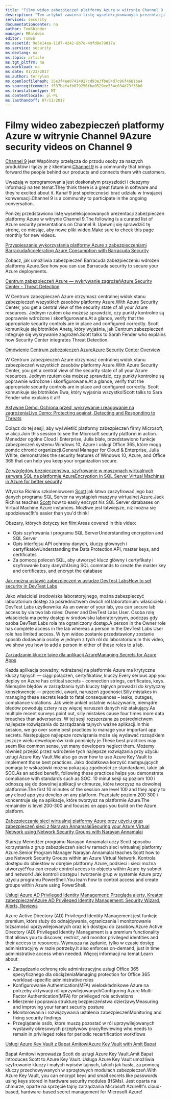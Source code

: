 ```yaml
---
title: "Filmy wideo zabezpieczeń platformy Azure w witrynie Channel 9 | Dokumentacja firmy Microsoft"
description: "Ten artykuł zawiera listę wyselekcjonowanych prezentacji zabezpieczeń platformy Azure w witrynie Channel 9. Kanał 9 jest społeczność łączącego osobom korzystającym z naszych produktów osobom za naszych produktów."
services: security
documentationcenter: na
author: TomShinder
manager: MBaldwin
editor: TomSh
ms.assetid: 9e5e14aa-11d7-4242-8b7e-49fd0e79817a
ms.service: security
ms.devlang: na
ms.topic: article
ms.tgt_pltfrm: na
ms.workload: na
ms.date: 01/23/2017
ms.author: terrylan
ms.openlocfilehash: 35e3f4ee07414927cd93e3fbe54d7c96f4681ba4
ms.sourcegitcommit: f537befafb079256fba0529ee554c034d73f36b0
ms.translationtype: MT
ms.contentlocale: pl-PL
ms.lasthandoff: 07/11/2017
---
```

# <a name="azure-security-videos-on-channel-9"></a><span data-ttu-id="ddc61-104">Filmy wideo zabezpieczeń platformy Azure w witrynie Channel 9</span><span class="sxs-lookup"><span data-stu-id="ddc61-104">Azure security videos on Channel 9</span></span>
<span data-ttu-id="ddc61-105">[Channel 9](https://channel9.msdn.com/) jest Wspólnoty przełącza do przodu osoby za naszych produktów i łączy je z klientami.</span><span class="sxs-lookup"><span data-stu-id="ddc61-105">[Channel 9](https://channel9.msdn.com/) is a community that brings forward the people behind our products and connects them with customers.</span></span>

<span data-ttu-id="ddc61-106">Uważają w oprogramowania jest doskonałym przyszłości i cieszymy informacji na ten temat.</span><span class="sxs-lookup"><span data-stu-id="ddc61-106">They think there is a great future in software and they’re excited about it.</span></span> <span data-ttu-id="ddc61-107">Kanał 9 jest społeczności brać udziału w trwającej konwersacji.</span><span class="sxs-lookup"><span data-stu-id="ddc61-107">Channel 9 is a community to participate in the ongoing conversation.</span></span>

<span data-ttu-id="ddc61-108">Poniżej przedstawiono listę wyselekcjonowanych prezentacji zabezpieczeń platformy Azure w witrynie Channel 9.</span><span class="sxs-lookup"><span data-stu-id="ddc61-108">The following is a curated list of Azure security presentations on Channel 9.</span></span> <span data-ttu-id="ddc61-109">Upewnij się sprawdzić tę stronę, co miesiąc, aby nowe pliki wideo.</span><span class="sxs-lookup"><span data-stu-id="ddc61-109">Make sure to check this page monthly for new videos.</span></span>

[<span data-ttu-id="ddc61-110">Przyspieszanie wykorzystania platformy Azure z zabezpieczeniami Barracuda</span><span class="sxs-lookup"><span data-stu-id="ddc61-110">Accelerating Azure Consumption with Barracuda Security</span></span>](https://channel9.msdn.com/events/Microsoft-Azure-Marketplace-ISV-Solutions-Webinar-Series/Webinar-1-Accelerating-Azure-Consumption-with-Barracuda-Security/Webinar-1-Accelerating-Azure-Consumption-with-Barracuda-Security)

<span data-ttu-id="ddc61-111">Zobacz, jak umożliwia zabezpieczeń Barracuda zabezpieczeniu wdrożeń platformy Azure.</span><span class="sxs-lookup"><span data-stu-id="ddc61-111">See how you can use Barracuda security to secure your Azure deployments.</span></span>

[<span data-ttu-id="ddc61-112">Centrum zabezpieczeń Azure — wykrywanie zagrożeń</span><span class="sxs-lookup"><span data-stu-id="ddc61-112">Azure Security Center - Threat Detection</span></span>](https://channel9.msdn.com/Shows/Azure-Friday/Azure-Security-Center-Threat-Detection)

<span data-ttu-id="ddc61-113">W Centrum zabezpieczeń Azure otrzymasz centralnej widok stanu zabezpieczeń wszystkich zasobów platformy Azure.</span><span class="sxs-lookup"><span data-stu-id="ddc61-113">With Azure Security Center, you get a central view of the security state of all your Azure resources.</span></span> <span data-ttu-id="ddc61-114">Jednym rzutem oka możesz sprawdzić, czy punkty kontrolne są poprawnie wdrożone i skonfigurowane.</span><span class="sxs-lookup"><span data-stu-id="ddc61-114">At a glance, verify that the appropriate security controls are in place and configured correctly.</span></span> <span data-ttu-id="ddc61-115">Scott komunikuje się błotników Anetą, który wyjaśnia, jak Centrum zabezpieczeń integruje się wykrywanie zagrożeń.</span><span class="sxs-lookup"><span data-stu-id="ddc61-115">Scott talks to Sarah Fender who explains how Security Center integrates Threat Detection.</span></span>

[<span data-ttu-id="ddc61-116">Omówienie Centrum zabezpieczeń Azure</span><span class="sxs-lookup"><span data-stu-id="ddc61-116">Azure Security Center Overview</span></span>](https://channel9.msdn.com/Shows/Azure-Friday/Azure-Security-Center-Overview)

<span data-ttu-id="ddc61-117">W Centrum zabezpieczeń Azure otrzymasz centralnej widok stanu zabezpieczeń wszystkich zasobów platformy Azure.</span><span class="sxs-lookup"><span data-stu-id="ddc61-117">With Azure Security Center, you get a central view of the security state of all your Azure resources.</span></span> <span data-ttu-id="ddc61-118">Jednym rzutem oka możesz sprawdzić, czy punkty kontrolne są poprawnie wdrożone i skonfigurowane.</span><span class="sxs-lookup"><span data-stu-id="ddc61-118">At a glance, verify that the appropriate security controls are in place and configured correctly.</span></span> <span data-ttu-id="ddc61-119">Scott komunikuje się błotników Ewa, który wyjaśnia wszystko!</span><span class="sxs-lookup"><span data-stu-id="ddc61-119">Scott talks to Sara Fender who explains it all!</span></span>

[<span data-ttu-id="ddc61-120">Aktywne Demo: Ochrona przed, wykrywanie i reagowanie na zagrożenia</span><span class="sxs-lookup"><span data-stu-id="ddc61-120">Live Demo: Protecting against, Detecting and Responding to Threats</span></span>](https://channel9.msdn.com/events/Virtual-Security-Summit/Virtual-Security-Summit-2016/Live-Demo-Protecting-against-Detecting-and-Responding-to-Threats)

<span data-ttu-id="ddc61-121">Dołącz do tej sesji, aby wyświetlić platformy zabezpieczeń firmy Microsoft, w akcji.</span><span class="sxs-lookup"><span data-stu-id="ddc61-121">Join this session to see the Microsoft security platform in action.</span></span> <span data-ttu-id="ddc61-122">Menedżer ogólne Cloud i Enterprise, Julia białe, przedstawiono funkcje zabezpieczeń systemu Windows 10, Azure i usługi Office 365, które mogą pomóc chronić organizacji.</span><span class="sxs-lookup"><span data-stu-id="ddc61-122">General Manager for Cloud & Enterprise, Julia White, demonstrates the security features of Windows 10, Azure, and Office 365 that can help you keep your organization secure.</span></span>

[<span data-ttu-id="ddc61-123">Ze względów bezpieczeństwa, szyfrowanie w maszynach wirtualnych serwera SQL na platformie Azure</span><span class="sxs-lookup"><span data-stu-id="ddc61-123">Encryption in SQL Server Virtual Machines in Azure for better security</span></span>](https://channel9.msdn.com/Shows/Azure-Friday/Encryption-in-SQL-Azure-for-better-security)

<span data-ttu-id="ddc61-124">Wtyczka Richins szkoleniowcem [Scott](https://channel9.msdn.com/Niners/Glucose) jak łatwo zaszyfrować jego baz danych programu SQL Server na wystąpień maszyny wirtualnej Azure.</span><span class="sxs-lookup"><span data-stu-id="ddc61-124">Jack Richins teaches [Scott](https://channel9.msdn.com/Niners/Glucose) how to easily encrypt his SQL Server databases on Virtual Machine Azure instances.</span></span> <span data-ttu-id="ddc61-125">Możliwe jest łatwiejsze, niż można się spodziewać!</span><span class="sxs-lookup"><span data-stu-id="ddc61-125">It's easier than you'd think!</span></span>

<span data-ttu-id="ddc61-126">Obszary, których dotyczy ten film:</span><span class="sxs-lookup"><span data-stu-id="ddc61-126">Areas covered in this video:</span></span>

* <span data-ttu-id="ddc61-127">Opis szyfrowania i programu SQL Server</span><span class="sxs-lookup"><span data-stu-id="ddc61-127">Understanding encryption and SQL Server</span></span>
* <span data-ttu-id="ddc61-128">Opis interfejsu API ochrony danych, kluczy głównych i certyfikatów</span><span class="sxs-lookup"><span data-stu-id="ddc61-128">Understanding the Data Protection API, master keys, and certificates</span></span>
* <span data-ttu-id="ddc61-129">Za pomocą poleceń SQL, aby utworzyć klucz główny i certyfikaty i szyfrowanie bazy danych</span><span class="sxs-lookup"><span data-stu-id="ddc61-129">Using SQL commands to create the master key and certificates, and encrypt the database</span></span>

[<span data-ttu-id="ddc61-130">Jak można ustawić zabezpieczeń w usłudze DevTest Labs</span><span class="sxs-lookup"><span data-stu-id="ddc61-130">How to set security in DevTest Labs</span></span>](https://channel9.msdn.com/Blogs/Azure/How-to-set-security-in-your-DevTest-Lab)

<span data-ttu-id="ddc61-131">Jako właściciel środowiska laboratoryjnego, można zabezpieczyć laboratorium dostęp za pośrednictwem dwóch ról laboratorium: właściciela i DevTest Labs użytkownika.</span><span class="sxs-lookup"><span data-stu-id="ddc61-131">As an owner of your lab, you can secure lab access by via two lab roles: Owner and DevTest Labs User.</span></span> <span data-ttu-id="ddc61-132">Osoba rolę właściciela ma pełny dostęp w środowisku laboratoryjnym, podczas gdy osoba DevTest Labs rola ma ograniczony dostęp.</span><span class="sxs-lookup"><span data-stu-id="ddc61-132">A person in the Owner role has complete access in the lab whereas a person in the DevTest Labs User role has limited access.</span></span> <span data-ttu-id="ddc61-133">W tym wideo zostanie przedstawiony zostanie sposób dodawania osoby w jednym z tych ról do laboratorium.</span><span class="sxs-lookup"><span data-stu-id="ddc61-133">In this video, we show you how to add a person in either of these roles to a lab.</span></span>

[<span data-ttu-id="ddc61-134">Zarządzanie klucze tajne dla aplikacji Azure</span><span class="sxs-lookup"><span data-stu-id="ddc61-134">Managing Secrets for Azure Apps</span></span>](https://channel9.msdn.com/events/Build/2016/P456)

<span data-ttu-id="ddc61-135">Każda aplikacja poważny, wdrażanej na platformie Azure ma krytyczne kluczy tajnych — ciągi połączeń, certyfikatów, kluczy.</span><span class="sxs-lookup"><span data-stu-id="ddc61-135">Every serious app you deploy on Azure has critical secrets – connection strings, certificates, keys.</span></span> <span data-ttu-id="ddc61-136">Niemądre błędów w zarządzaniu tych kluczy tajnych prowadzi do krytyczny konsekwencje — przecieki, awarii, naruszeń zgodności.</span><span class="sxs-lookup"><span data-stu-id="ddc61-136">Silly mistakes in managing these secrets leads to fatal consequences – leaks, outages, compliance violations.</span></span> <span data-ttu-id="ddc61-137">Jak wiele ankiet ostatnie wskazywanie, niemądre błędów powodują cztery razy więcej naruszeń danych niż atakujący.</span><span class="sxs-lookup"><span data-stu-id="ddc61-137">As multiple recent surveys point out, silly mistakes cause four times more data breaches than adversaries.</span></span> <span data-ttu-id="ddc61-138">W tej sesji rozszerzana za pośrednictwem najlepsze rozwiązania do zarządzania tajnych ważne aplikacji.</span><span class="sxs-lookup"><span data-stu-id="ddc61-138">In this session, we go over some best practices to manage your important app secrets.</span></span> <span data-ttu-id="ddc61-139">Następujące najlepsze rozwiązania może się wydawać rozsądkiem jeszcze wielu deweloperów krok pominięty je.</span><span class="sxs-lookup"><span data-stu-id="ddc61-139">These best practices may seem like common sense, yet many developers neglect them.</span></span> <span data-ttu-id="ddc61-140">Możemy również przejść przez wdrożenie tych najlepsze rozwiązania przy użyciu usługi Azure Key Vault.</span><span class="sxs-lookup"><span data-stu-id="ddc61-140">We also go over how to use Azure Key Vault to implement those best practices.</span></span> <span data-ttu-id="ddc61-141">Jako dodatkowa korzyść następujących pomaga te wskazówki można pokazują zgodności ze standardami, takie jak SOC.</span><span class="sxs-lookup"><span data-stu-id="ddc61-141">As an added benefit, following these practices helps you demonstrate compliance with standards such as SOC.</span></span> <span data-ttu-id="ddc61-142">10 minut sesji są poziom 100 i odnoszą się do dowolnej aplikacji w chmurze, które tworzysz na dowolnej platformie.</span><span class="sxs-lookup"><span data-stu-id="ddc61-142">The first 10 minutes of the session are level 100 and they apply to any cloud app you develop on any platform.</span></span> <span data-ttu-id="ddc61-143">Pozostałe poziom 200 300 i koncentruje się na aplikacje, które tworzysz na platformie Azure.</span><span class="sxs-lookup"><span data-stu-id="ddc61-143">The remainder is level 200-300 and focuses on apps you build on the Azure platform.</span></span>

[<span data-ttu-id="ddc61-144">Zabezpieczanie sieci wirtualnej platformy Azure przy użyciu grup zabezpieczeń sieci z Narayan Annamalai</span><span class="sxs-lookup"><span data-stu-id="ddc61-144">Securing your Azure Virtual Network using Network Security Groups with Narayan Annamalai</span></span>](https://channel9.msdn.com/Shows/Azure-Friday/Sucruing-your-Azure-Virtual-Network-using-Network-ACLs-with-Narayan-Annamalai)

<span data-ttu-id="ddc61-145">Starszy Menedżer programu Narayan Annamalai uczy Scott sposobu korzystania z grup zabezpieczeń sieci w ramach sieci wirtualnej platformy Azure.</span><span class="sxs-lookup"><span data-stu-id="ddc61-145">Senior Program Manager Narayan Annamalai teaches Scott how to use Network Security Groups within an Azure Virtual Network.</span></span> <span data-ttu-id="ddc61-146">Kontrola dostępu do obiektów w obrębie platformy Azure, podsieci i sieci można utworzyć!</span><span class="sxs-lookup"><span data-stu-id="ddc61-146">You can create control access to objects within Azure by subnet and network!</span></span> <span data-ttu-id="ddc61-147">Jak kontroli dostępu i tworzenie grup w systemie Azure przy użyciu programu PowerShell.</span><span class="sxs-lookup"><span data-stu-id="ddc61-147">You learn how to control access and create groups within Azure using PowerShell.</span></span>

[<span data-ttu-id="ddc61-148">Usługi Azure AD Privileged Identity Management: Przegląda alerty, Kreator zabezpieczeń</span><span class="sxs-lookup"><span data-stu-id="ddc61-148">Azure AD Privileged Identity Management: Security Wizard, Alerts, Reviews</span></span>](https://channel9.msdn.com/Series/Azure-Active-Directory-Videos-Demos/Azure-AD-Privileged-Identity-Management-Security-Wizard-Alerts-Reviews)

<span data-ttu-id="ddc61-149">Azure Active Directory (AD) Privileged Identity Management jest funkcje premium, które służy do odnajdywania, ograniczenia i monitorowanie tożsamości uprzywilejowanych oraz ich dostępu do zasobów.</span><span class="sxs-lookup"><span data-stu-id="ddc61-149">Azure Active Directory (AD) Privileged Identity Management is a premium functionality that allows you to discover, restrict, and monitor privileged identities and their access to resources.</span></span> <span data-ttu-id="ddc61-150">Wymusza na żądanie, tylko w czasie dostęp administracyjny w razie potrzeby.</span><span class="sxs-lookup"><span data-stu-id="ddc61-150">It also enforces on-demand, just in time administrative access when needed.</span></span> <span data-ttu-id="ddc61-151">Więcej informacji na temat:</span><span class="sxs-lookup"><span data-stu-id="ddc61-151">Learn about:</span></span>

* <span data-ttu-id="ddc61-152">Zarządzanie ochronę role administracyjne usługi Office 365 specyficznego dla obciążenia</span><span class="sxs-lookup"><span data-stu-id="ddc61-152">Managing protection for Office 365 workload-specific administrative roles</span></span>
* <span data-ttu-id="ddc61-153">Konfigurowanie Authentication(MFA) wieloskładnikowe Azure na potrzeby aktywacji ról uprzywilejowanych</span><span class="sxs-lookup"><span data-stu-id="ddc61-153">Configuring Azure Multi-Factor Authentication(MFA) for privileged role activations</span></span>
* <span data-ttu-id="ddc61-154">Mierzenie i poprawia strukturę bezpieczeństwa dzierżawy</span><span class="sxs-lookup"><span data-stu-id="ddc61-154">Measuring and improving your tenant security posture</span></span>
* <span data-ttu-id="ddc61-155">Monitorowania i rozwiązywania ustalenia zabezpieczeń</span><span class="sxs-lookup"><span data-stu-id="ddc61-155">Monitoring and fixing security findings</span></span>
* <span data-ttu-id="ddc61-156">Przeglądanie osób, które muszą pozostać w ról uprzywilejowanych wystawiły okresowych przepływów pracy</span><span class="sxs-lookup"><span data-stu-id="ddc61-156">Reviewing who needs to remain in privileged roles for periodic recertification workflows</span></span>

[<span data-ttu-id="ddc61-157">Usługi Azure Key Vault z Bapat Amitowi</span><span class="sxs-lookup"><span data-stu-id="ddc61-157">Azure Key Vault with Amit Bapat</span></span>](https://channel9.msdn.com/Shows/Azure-Friday/Azure-Key-Vault-with-Amit-Bapat)

<span data-ttu-id="ddc61-158">Bapat Amitowi wprowadza Scott do usługi Azure Key Vault.</span><span class="sxs-lookup"><span data-stu-id="ddc61-158">Amit Bapat introduces Scott to Azure Key Vault.</span></span> <span data-ttu-id="ddc61-159">Usługa Azure Key Vault umożliwia szyfrowanie kluczy i małych wpisów tajnych, takich jak hasła, za pomocą kluczy przechowywanych w sprzętowych modułach zabezpieczeń.</span><span class="sxs-lookup"><span data-stu-id="ddc61-159">With Azure Key Vault, you can encrypt keys and small secrets like passwords using keys stored in hardware security modules (HSMs).</span></span> <span data-ttu-id="ddc61-160">Jest oparta na chmurze, oparte na sprzęcie tajny zarządzania Microsoft Azure!</span><span class="sxs-lookup"><span data-stu-id="ddc61-160">It's cloud-based, hardware-based secret management for Microsoft Azure!</span></span>
